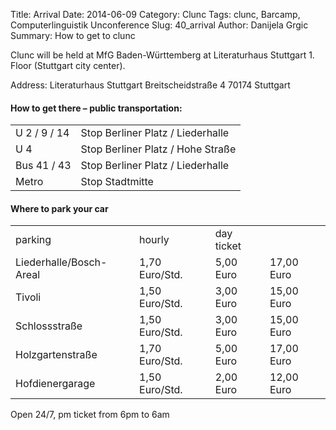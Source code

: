 Title: Arrival 
Date: 2014-06-09
Category: Clunc
Tags: clunc, Barcamp, Computerlinguistik Unconference
Slug: 40_arrival
Author: Danijela Grgic
Summary: How to get to clunc



Clunc will be held at MfG Baden-Württemberg at Literaturhaus Stuttgart 1. Floor (Stuttgart city center).

Address: 
Literaturhaus Stuttgart
Breitscheidstraße 4
70174 Stuttgart

#### How to get there – public transportation:

<table>
    <tr>
        <td>U 2 / 9 / 14</td>
        <td>Stop Berliner Platz / Liederhalle</td>
    </tr>
        <tr>
        <td>U 4</td>
        <td>Stop Berliner Platz / Hohe Straße</td>
    </tr>
        <tr>
        <td>Bus 41 / 43</td>
        <td>Stop Berliner Platz / Liederhalle</td>
    </tr>
        <tr>
        <td>Metro</td>
        <td>Stop Stadtmitte</td>
    </tr>
</table>


#### Where to park your car 
<table>
    <tr>
        <td>parking</td>
        <td>hourly</td>
        <td>day ticket</td>
    </tr>
        <tr>
        <td>Liederhalle/Bosch-Areal</td>
        <td>1,70 Euro/Std.</td>
        <td>5,00 Euro</td>
        <td>17,00 Euro</td>
    </tr>
        <tr>
        <td>Tivoli</td>
        <td>1,50 Euro/Std.</td>
        <td>3,00 Euro</td>
        <td>15,00 Euro</td>
    </tr>
        <tr>
        <td>Schlossstraße</td>
        <td>1,50 Euro/Std.</td>
        <td>3,00 Euro</td>
        <td>15,00 Euro</td>
    </tr>
        <tr>
        <td>Holzgartenstraße</td>
        <td>1,70 Euro/Std.</td>
        <td>5,00 Euro</td>
        <td>17,00 Euro</td>
    </tr>
        <tr>
        <td>Hofdienergarage</td>
        <td>1,50 Euro/Std.</td>
        <td>2,00 Euro</td>
        <td>12,00 Euro</td>
    </tr>
</table>


Open 24/7, pm ticket from 6pm to 6am
